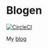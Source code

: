 # Blogen

[![CircleCI](https://circleci.com/gh/kongeor/blogen.svg?style=svg)](https://circleci.com/gh/kongeor/blogen)

My [blog]

[blog]: http://kongeor.github.io/